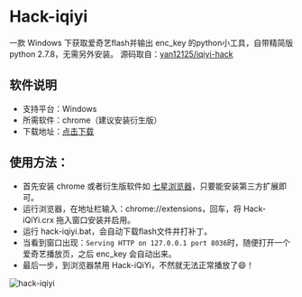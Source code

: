 # Hack-iqiyi
一款 Windows 下获取爱奇艺flash并输出 enc_key 的python小工具，自带精简版 python 2.7.8，无需另外安装。
源码取自：[yan12125/iqiyi-hack](https://github.com/yan12125/iqiyi-hack)

## 软件说明
* 支持平台：Windows
* 所需软件：chrome（建议安装衍生版）
* 下载地址：[点击下载](https://github.com/xyuanmu/hack-iqiyi/archive/master.zip)

## 使用方法：
* 首先安装 chrome 或者衍生版软件如 [七星浏览器](http://www.qixing123.com/)，只要能安装第三方扩展即可。
* 运行浏览器，在地址栏输入：chrome://extensions，回车，将 Hack-iQiYi.crx 拖入窗口安装并启用。
* 运行 hack-iqiyi.bat，会自动下载flash文件并打补丁。
* 当看到窗口出现：`Serving HTTP on 127.0.0.1 port 8036`时，随便打开一个爱奇艺播放页，之后 enc_key 会自动出来。
* 最后一步，到浏览器禁用 Hack-iQiYi，不然就无法正常播放了:smile:！

![hack-iqiyi](https://cloud.githubusercontent.com/assets/12442896/12503954/1223df2e-c114-11e5-8a4c-4e8205cb97d9.png)